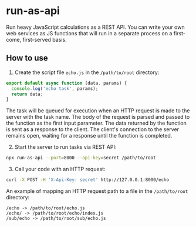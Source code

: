 # run-as-api

Run heavy JavaScript calculations as a REST API. You can write your own web services as JS functions that will run in a separate process on a first-come, first-served basis.

## How to use

1. Create the script file `echo.js` in the `/path/to/root` directory:

```js
export default async function (data, params) {
  console.log('echo task', params);
  return data;
}
```

The task will be queued for execution when an HTTP request is made to the server with the task name. The body of the request is parsed and passed to the function as the first input parameter. The data returned by the function is sent as a response to the client. The client's connection to the server remains open, waiting for a response until the function is completed.

2. Start the server to run tasks via REST API:

```sh
npx run-as-api --port=8000 --api-key=secret /path/to/root
```

3. Call your code with an HTTP request:

```sh
curl -X POST -H 'X-Api-Key: secret' http://127.0.0.1:8000/echo
```

An example of mapping an HTTP request path to a file in the `/path/to/root` directory:

```
/echo -> /path/to/root/echo.js 
/echo/ -> /path/to/root/echo/index.js
/sub/echo -> /path/to/root/sub/echo.js
```
